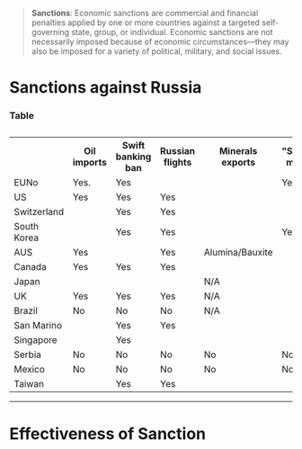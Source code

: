 > **Sanctions**: Economic sanctions are commercial and financial penalties applied by one or more countries against a targeted self-governing state, group, or individual. Economic sanctions are not necessarily imposed because of economic circumstances—they may also be imposed for a variety of political, military, and social issues.

# Sanctions against Russia
### Table
<table><caption></caption><tbody><tr><th></th><th>Oil imports</th><th>Swift banking ban</th><th>Russian flights</th><th>Minerals exports</th><th>"Strategic" materials</th><th>Sanctions on Belarus</th></tr><tr><td>EU</a></td<td>No</td><td>Yes.</td><td>Yes</td><td></td><td></td><td>Yes</td></tr><tr><td>US</a></td><td>Yes</td><td>Yes</td><td>Yes</td><td></td><td></td><td>Yes</td></tr><tr><td>Switzerland</a></td><td></td><td>Yes</td><td>Yes</td><td></td><td></td><td></td></tr><tr><td>South Korea</a></td><td></td><td>Yes</td><td>Yes</td><td></td><td>Yes</td><td></td></tr><tr><td>AUS</a></td><td>Yes</td><td></td><td>Yes</td><td>Alumina/Bauxite</td><td></td><td></td></tr><tr><td>Canada</a></td><td>Yes</td><td>Yes</td><td>Yes</td><td></td><td></td><td></td></tr> <tr> <td>Japan</a> </td> <td> </td> <td> </td> <td> </td> <td>N/A </td> <td> </td> <td>Yes </td></tr> <tr> <td>UK</a> </td> <td>Yes </td> <td>Yes </td> <td>Yes </td> <td>N/A </td> <td> </td> <td> </td></tr> <tr> <td>Brazil</a> </td> <td>No </td> <td>No </td> <td>No </td> <td>N/A </td> <td> </td> <td>No </td></tr> <tr> <td>San Marino</a> </td> <td> </td> <td>Yes </td> <td>Yes </td> <td> </td> <td> </td> <td> </td></tr> <tr> <td>Singapore</a> </td> <td> </td> <td>Yes </td> <td> </td> <td> </td> <td> </td> <td> </td></tr> <tr> <td>Serbia</a> </td> <td>No </td> <td>No </td> <td>No </td> <td>No </td> <td>No </td> <td>No </td></tr> <tr> <td>Mexico</a> </td> <td>No </td> <td>No </td> <td>No </td> <td>No </td> <td>No </td> <td>No </td></tr> <tr> <td>Taiwan</a> </td> <td> </td> <td>Yes </td> <td>Yes </td> <td> </td> <td> </td> <td> </td></tr></tbody></table>


---
# Effectiveness of Sanction
